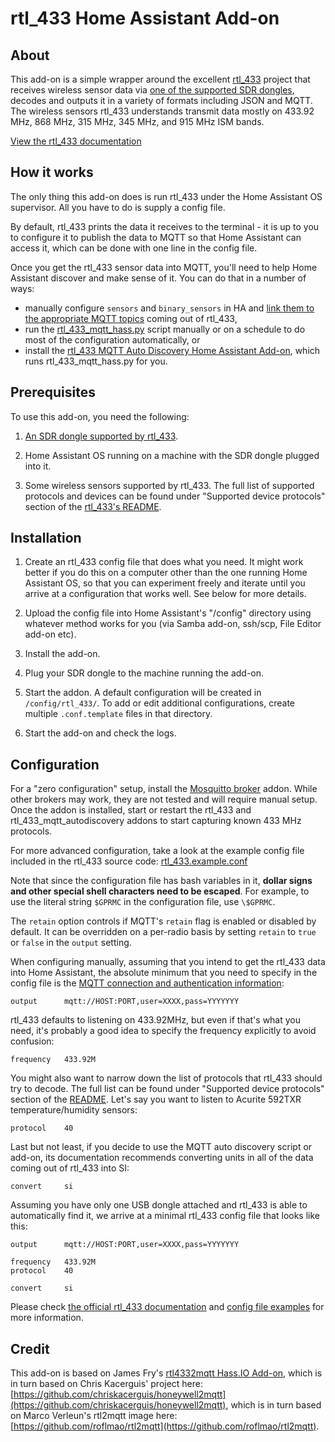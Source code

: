 # rtl_433 Home Assistant Add-on

## About

This add-on is a simple wrapper around the excellent [rtl_433](https://github.com/merbanan/rtl_433) project that receives wireless sensor data via [one of the supported SDR dongles](https://triq.org/rtl_433/HARDWARE.html), decodes and outputs it in a variety of formats including JSON and MQTT. The wireless sensors rtl_433 understands transmit data mostly on 433.92 MHz, 868 MHz, 315 MHz, 345 MHz, and 915 MHz ISM bands.

[View the rtl_433 documentation](https://triq.org/rtl_433)

## How it works

The only thing this add-on does is run rtl_433 under the Home Assistant OS supervisor. All you have to do is supply a config file.

By default, rtl_433 prints the data it receives to the terminal - it is up to you to configure it to publish the data to MQTT so that Home Assistant can access it, which can be done with one line in the config file.

Once you get the rtl_433 sensor data into MQTT, you'll need to help Home Assistant discover and make sense of it. You can do that in a number of ways:

  * manually configure `sensors` and `binary_sensors` in HA and [link them to the appropriate MQTT topics](https://www.home-assistant.io/integrations/sensor.mqtt/) coming out of rtl_433,
  * run the [rtl_433_mqtt_hass.py](https://github.com/merbanan/rtl_433/tree/master/examples/rtl_433_mqtt_hass.py) script manually or on a schedule to do most of the configuration automatically, or
  * install the [rtl_433 MQTT Auto Discovery Home Assistant Add-on](https://github.com/realsimonsthings/simons-rtl_433-hass-addons/tree/main/rtl_433_mqtt_autodiscovery), which runs rtl_433_mqtt_hass.py for you.

## Prerequisites

 To use this add-on, you need the following:

 1. [An SDR dongle supported by rtl_433](https://triq.org/rtl_433/HARDWARE.html).

 2. Home Assistant OS running on a machine with the SDR dongle plugged into it.

 3. Some wireless sensors supported by rtl_433. The full list of supported protocols and devices can be found under "Supported device protocols" section of the [rtl_433's README](https://github.com/merbanan/rtl_433/blob/master/README.md).

## Installation

 1. Create an rtl_433 config file that does what you need. It might work better if you do this on a computer other than the one running Home Assistant OS, so that you can experiment freely and iterate until you arrive at a configuration that works well. See below for more details.

 2. Upload the config file into Home Assistant's "/config" directory using whatever method works for you (via Samba add-on, ssh/scp, File Editor add-on etc).

 3. Install the add-on.

 5. Plug your SDR dongle to the machine running the add-on.

 5. Start the addon. A default configuration will be created in `/config/rtl_433/`. To add or edit additional configurations, create multiple `.conf.template` files in that directory.

 6. Start the add-on and check the logs.

## Configuration

For a "zero configuration" setup, install the [Mosquitto broker](https://github.com/home-assistant/addons/blob/master/mosquitto/DOCS.md) addon. While other brokers may work, they are not tested and will require manual setup. Once the addon is installed, start or restart the rtl_433 and rtl_433_mqtt_autodiscovery addons to start capturing known 433 MHz protocols.

For more advanced configuration, take a look at the example config file included in the rtl_433 source code: [rtl_433.example.conf](https://github.com/merbanan/rtl_433/blob/master/conf/rtl_433.example.conf)

Note that since the configuration file has bash variables in it, **dollar signs and other special shell characters need to be escaped**. For example, to use the literal string `$GPRMC` in the configuration file, use `\$GPRMC`.

The `retain` option controls if MQTT's `retain` flag is enabled or disabled by default. It can be overridden on a per-radio basis by setting `retain` to `true` or `false` in the `output` setting.

When configuring manually, assuming that you intend to get the rtl_433 data into Home Assistant, the absolute minimum that you need to specify in the config file is the [MQTT connection and authentication information](https://triq.org/rtl_433/OPERATION.html#mqtt-output):

```
output      mqtt://HOST:PORT,user=XXXX,pass=YYYYYYY
```

rtl_433 defaults to listening on 433.92MHz, but even if that's what you need, it's probably a good idea to specify the frequency explicitly to avoid confusion:

```
frequency   433.92M
```

You might also want to narrow down the list of protocols that rtl_433 should try to decode. The full list can be found under "Supported device protocols" section of the [README](https://github.com/merbanan/rtl_433/blob/master/README.md). Let's say you want to listen to Acurite 592TXR temperature/humidity sensors:

```
protocol    40
```

Last but not least, if you decide to use the MQTT auto discovery script or add-on, its documentation recommends converting units in all of the data coming out of rtl_433 into SI:

```
convert     si
```

Assuming you have only one USB dongle attached and rtl_433 is able to automatically find it, we arrive at a minimal rtl_433 config file that looks like this:

```
output      mqtt://HOST:PORT,user=XXXX,pass=YYYYYYY

frequency   433.92M
protocol    40

convert     si
```

Please check [the official rtl_433 documentation](https://triq.org/rtl_433) and [config file examples](https://github.com/merbanan/rtl_433/tree/master/conf) for more information.

## Credit

This add-on is based on James Fry's [rtl4332mqtt Hass.IO Add-on](https://github.com/james-fry/hassio-addons/tree/master/rtl4332mqtt), which is in turn based on Chris Kacerguis' project here: [https://github.com/chriskacerguis/honeywell2mqtt](https://github.com/chriskacerguis/honeywell2mqtt), which is in turn based on Marco Verleun's rtl2mqtt image here: [https://github.com/roflmao/rtl2mqtt](https://github.com/roflmao/rtl2mqtt).
